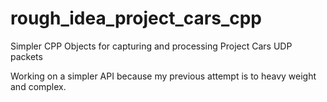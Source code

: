 # rough_idea_project_cars_cpp
Simpler CPP Objects for capturing and processing Project Cars UDP packets 


Working on a simpler API because my previous attempt is to heavy weight and complex.
